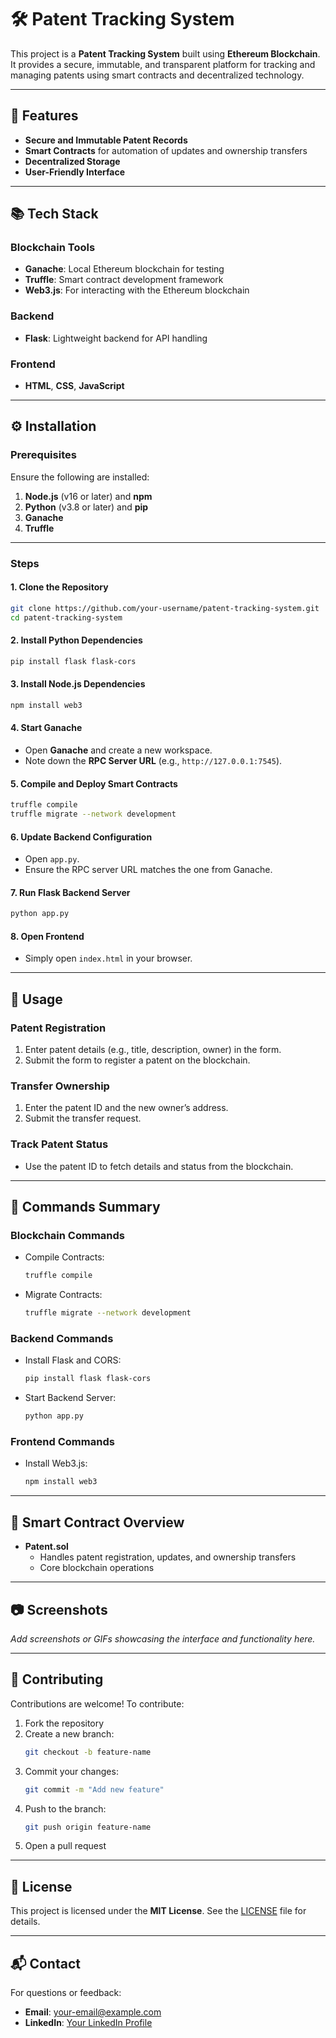 
# 🛠️ Patent Tracking System  

This project is a **Patent Tracking System** built using **Ethereum Blockchain**. It provides a secure, immutable, and transparent platform for tracking and managing patents using smart contracts and decentralized technology.

---

## 🚀 Features  

- **Secure and Immutable Patent Records**  
- **Smart Contracts** for automation of updates and ownership transfers  
- **Decentralized Storage**  
- **User-Friendly Interface**  

---

## 📚 Tech Stack  

### **Blockchain Tools**  
- **Ganache**: Local Ethereum blockchain for testing  
- **Truffle**: Smart contract development framework  
- **Web3.js**: For interacting with the Ethereum blockchain  

### **Backend**  
- **Flask**: Lightweight backend for API handling  

### **Frontend**  
- **HTML**, **CSS**, **JavaScript**  

---

## ⚙️ Installation  

### Prerequisites  
Ensure the following are installed:  
1. **Node.js** (v16 or later) and **npm**  
2. **Python** (v3.8 or later) and **pip**  
3. **Ganache**  
4. **Truffle**  

---

### Steps  

#### 1. Clone the Repository  
```bash
git clone https://github.com/your-username/patent-tracking-system.git
cd patent-tracking-system
```

#### 2. Install Python Dependencies  
```bash
pip install flask flask-cors
```

#### 3. Install Node.js Dependencies  
```bash
npm install web3
```

#### 4. Start Ganache  
- Open **Ganache** and create a new workspace.  
- Note down the **RPC Server URL** (e.g., `http://127.0.0.1:7545`).  

#### 5. Compile and Deploy Smart Contracts  
```bash
truffle compile
truffle migrate --network development
```

#### 6. Update Backend Configuration  
- Open `app.py`.  
- Ensure the RPC server URL matches the one from Ganache.  

#### 7. Run Flask Backend Server  
```bash
python app.py
```

#### 8. Open Frontend  
- Simply open `index.html` in your browser.  

---

## 📖 Usage  

### Patent Registration  
1. Enter patent details (e.g., title, description, owner) in the form.  
2. Submit the form to register a patent on the blockchain.  

### Transfer Ownership  
1. Enter the patent ID and the new owner’s address.  
2. Submit the transfer request.  

### Track Patent Status  
- Use the patent ID to fetch details and status from the blockchain.  

---

## 🔧 Commands Summary  

### Blockchain Commands  
- Compile Contracts:  
  ```bash
  truffle compile
  ```
- Migrate Contracts:  
  ```bash
  truffle migrate --network development
  ```

### Backend Commands  
- Install Flask and CORS:  
  ```bash
  pip install flask flask-cors
  ```
- Start Backend Server:  
  ```bash
  python app.py
  ```

### Frontend Commands  
- Install Web3.js:  
  ```bash
  npm install web3
  ```

---

## 🌟 Smart Contract Overview  

- **Patent.sol**  
  - Handles patent registration, updates, and ownership transfers  
  - Core blockchain operations  

---

## 📷 Screenshots  

_Add screenshots or GIFs showcasing the interface and functionality here._  

---

## 🤝 Contributing  

Contributions are welcome! To contribute:  
1. Fork the repository  
2. Create a new branch:  
   ```bash
   git checkout -b feature-name
   ```
3. Commit your changes:  
   ```bash
   git commit -m "Add new feature"
   ```
4. Push to the branch:  
   ```bash
   git push origin feature-name
   ```
5. Open a pull request  

---

## 📄 License  

This project is licensed under the **MIT License**. See the [LICENSE](LICENSE) file for details.  

---

## 📬 Contact  

For questions or feedback:  
- **Email**: your-email@example.com  
- **LinkedIn**: [Your LinkedIn Profile](https://linkedin.com/in/your-profile)  
